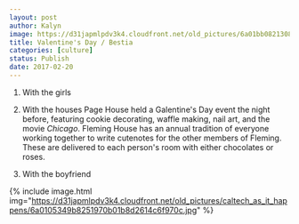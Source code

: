 ```yaml
---
layout: post
author: Kalyn
image: https://d31japmlpdv3k4.cloudfront.net/old_pictures/6a01bb08213082970d01bb097a1f5a970d-pi.jpg
title: Valentine's Day / Bestia
categories: [culture]
status: Publish
date: 2017-02-20
---
```


1) With the girls

2) With the houses
Page House held a Galentine's Day event the night before, featuring cookie decorating, waffle making, nail art, and the movie *Chicago*. Fleming House has an annual tradition of everyone working together to write cutenotes for the other members of Fleming. These are delivered to each person's room with either chocolates or roses.

3) With the boyfriend


{% include image.html img="https://d31japmlpdv3k4.cloudfront.net/old_pictures/caltech_as_it_happens/6a0105349b8251970b01b8d2614c6f970c.jpg" %}

